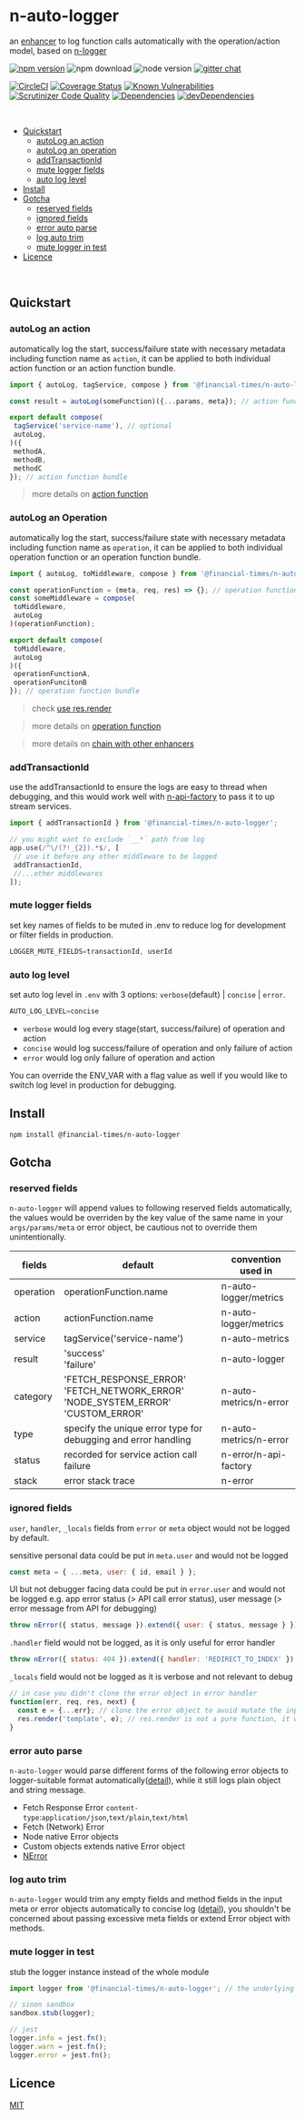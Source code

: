 # n-auto-logger 

an [enhancer](https://github.com/Financial-Times/n-express-enhancer) to log function calls automatically with the operation/action model, based on [n-logger](https://github.com/Financial-Times/n-logger)

[![npm version](https://badge.fury.io/js/%40financial-times%2Fn-auto-logger.svg)](https://badge.fury.io/js/%40financial-times%2Fn-auto-logger)
![npm download](https://img.shields.io/npm/dm/@financial-times/n-auto-logger.svg)
![node version](https://img.shields.io/node/v/@financial-times/n-auto-logger.svg)
[![gitter chat](https://badges.gitter.im/Financial-Times/n-auto-logger.svg)](https://gitter.im/Financial-Times/n-auto-logger?utm_source=badge&utm_medium=badge&utm_campaign=pr-badge&utm_content=badge)


[![CircleCI](https://circleci.com/gh/Financial-Times/n-auto-logger.svg?style=shield)](https://circleci.com/gh/Financial-Times/n-auto-logger)
[![Coverage Status](https://coveralls.io/repos/github/Financial-Times/n-auto-logger/badge.svg?branch=master)](https://coveralls.io/github/Financial-Times/n-auto-logger?branch=master)
[![Known Vulnerabilities](https://snyk.io/test/github/Financial-Times/n-auto-logger/badge.svg)](https://snyk.io/test/github/Financial-Times/n-auto-logger)
[![Scrutinizer Code Quality](https://scrutinizer-ci.com/g/Financial-Times/n-auto-logger/badges/quality-score.png?b=master)](https://scrutinizer-ci.com/g/Financial-Times/n-auto-logger/?branch=master)
[![Dependencies](https://david-dm.org/Financial-Times/n-auto-logger.svg)](https://david-dm.org/Financial-Times/n-auto-logger)
[![devDependencies](https://david-dm.org/Financial-Times/n-auto-logger/dev-status.svg)](https://david-dm.org/Financial-Times/n-auto-logger?type=dev)

<br>

- [Quickstart](#quickstart)
  * [autoLog an action](#autolog-an-action)
  * [autoLog an operation](#autolog-an-operation)
  * [addTransactionId](#addtransactionid)
  * [mute logger fields](#mute-logger-fields)
  * [auto log level](#auto-log-level)
- [Install](#install)
- [Gotcha](#gotcha)
  * [reserved fields](#reserved-fields)
  * [ignored fields](#ignored-fields)
  * [error auto parse](#error-auto-parse)
  * [log auto trim](#log-auto-trim)
  * [mute logger in test](#mute-logger-in-test)
- [Licence](#licence)

<br>

## Quickstart

### autoLog an action

automatically log the start, success/failure state with necessary metadata including function name as `action`, it can be applied to both individual action function or an action function bundle.

```js
import { autoLog, tagService, compose } from '@financial-times/n-auto-logger';

const result = autoLog(someFunction)({...params, meta}); // action function

export default compose(
 tagService('service-name'), // optional
 autoLog,
)({ 
 methodA, 
 methodB, 
 methodC 
}); // action function bundle
```

> more details on [action function](https://github.com/financial-Times/n-express-enhancer#action-function)

### autoLog an Operation

automatically log the start, success/failure state with necessary metadata including function name as `operation`, it can be applied to both individual operation function or an operation function bundle.

```js
import { autoLog, toMiddleware, compose } from '@financial-times/n-auto-logger';

const operationFunction = (meta, req, res) => {}; // operation function
const someMiddleware = compose(
 toMiddleware, 
 autoLog
)(operationFunction);

export default compose(
 toMiddleware, 
 autoLog
)({ 
 operationFunctionA, 
 operationFuncitonB 
}); // operation function bundle
```
> check [use res.render](https://github.com/Financial-Times/n-express-enhancer#use-resrender)

> more details on [operation function](https://github.com/financial-Times/n-express-enhancer#operatoin-function)

> more details on [chain with other enhancers](https://github.com/Financial-Times/n-express-enhancer/blob/master/README.md#chain-a-series-of-enhancers)

### addTransactionId

use the addTransactionId to ensure the logs are easy to thread when debugging, and this would work well with [n-api-factory](https://github.com/Financial-Times/n-api-factory) to pass it to up stream services.

```js
import { addTransactionId } from '@financial-times/n-auto-logger';

// you might want to exclude `__*` path from log
app.use(/^\/(?!_{2}).*$/, [
 // use it before any other middleware to be logged
 addTransactionId,
 //...other middlewares
]);
```

### mute logger fields

set key names of fields to be muted in .env to reduce log for development or filter fields in production.

```js
LOGGER_MUTE_FIELDS=transactionId, userId
```

### auto log level

set auto log level in `.env` with 3 options: `verbose`(default) | `concise` | `error`.

```js
AUTO_LOG_LEVEL=concise
```

* `verbose` would log every stage(start, success/failure) of operation and action
* `concise` would log success/failure of operation and only failure of action
* `error` would log only failure of operation and action

You can override the ENV_VAR with a flag value as well if you would like to switch log level in production for debugging.

## Install
```shell
npm install @financial-times/n-auto-logger
```

## Gotcha

### reserved fields
`n-auto-logger` will append values to following reserved fields automatically, the values would be overriden by the key value of the same name in your `args/params/meta` or error object, be cautious not to override them unintentionally.

| fields    | default                                                                            | convention used in     |
|-----------|------------------------------------------------------------------------------------|------------------------|
| operation | operationFunction.name                                                             | n-auto-logger/metrics  |
| action    | actionFunction.name                                                                | n-auto-logger/metrics  |
| service   | tagService('service-name')                                                         | n-auto-metrics         |
| result    | 'success'<br>'failure'                                                                | n-auto-logger          |
| category  | 'FETCH_RESPONSE_ERROR'<br>'FETCH_NETWORK_ERROR'<br>'NODE_SYSTEM_ERROR'<br>'CUSTOM_ERROR' | n-auto-metrics/n-error |
| type      | specify the unique error type for debugging and error handling                     | n-auto-metrics/n-error |
| status    | recorded for service action call failure                                           | n-error/n-api-factory  |
| stack     | error stack trace                                                                  | n-error                |


### ignored fields
`user`, `handler`, `_locals` fields from `error` or `meta` object would not be logged by default.

sensitive personal data could be put in `meta.user` and would not be logged
```js
const meta = { ...meta, user: { id, email } };
```

UI but not debugger facing data could be put in `error.user` and would not be logged
e.g. app error status (> API call error status), user message (> error message from API for debugging)

```js
throw nError({ status, message }).extend({ user: { status, message } });
````

`.handler` field would not be logged, as it is only useful for error handler
```js
throw nError({ status: 404 }).extend({ handler: 'REDIRECT_TO_INDEX' });
```

`_locals` field would not be logged as it is verbose and not relevant to debug
```js
// in case you didn't clone the error object in error handler
function(err, req, res, next) {
  const e = {...err}; // clone the error object to avoid mutate the input
  res.render('template', e); // res.render is not a pure function, it would assign _locals to e
}
```

### error auto parse

`n-auto-logger` would parse different forms of the following error objects to logger-suitable format automatically([detail](src/failure.js)), while it still logs plain object and string message.

* Fetch Response Error `content-type`:`application/json`,`text/plain`,`text/html`
* Fetch (Network) Error
* Node native Error objects
* Custom objects extends native Error object
* [NError](https://github.com/Financial-Times/n-error)

### log auto trim

`n-auto-logger` would trim any empty fields and method fields in the input meta or error objects automatically to concise log ([detail](src/index.js)), you shouldn't be concerned about passing excessive meta fields or extend Error object with methods.

### mute logger in test

stub the logger instance instead of the whole module

```js
import logger from '@financial-times/n-auto-logger'; // the underlying logger instance (`n-logger`)

// sinon sandbox
sandbox.stub(logger);

// jest
logger.info = jest.fn();
logger.warn = jest.fn();
logger.error = jest.fn();
```

## Licence
[MIT](/LICENSE)
